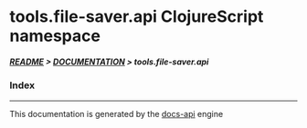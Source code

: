
# tools.file-saver.api ClojureScript namespace

##### [README](../../../../README.md) > [DOCUMENTATION](../../../COVER.md) > tools.file-saver.api

### Index

---

This documentation is generated by the [docs-api](https://github.com/bithandshake/docs-api) engine

